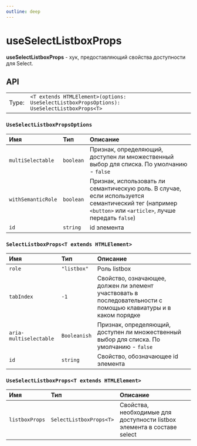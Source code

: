 ```yaml
---
outline: deep
---
```


# useSelectListboxProps

**useSelectListboxProps** - хук, предоставляющий свойства доступности для Select.

## API

|       |                                                                              |
| ----: |:-----------------------------------------------------------------------------|
| Type: | `<T extends HTMLElement>(options: UseSelectListboxPropsOptions): UseSelectListboxProps<T>` |

### `UseSelectListboxPropsOptions`

| Имя               | Тип      | Описание    |
|:-------------------|:-----------|:-----------|
| `multiSelectable`  | `boolean`   | Признак, определяющий, доступен ли множественный выбор для списка. По умолчанию - `false`  | 
| `withSemanticRole`  | `boolean`   | Признак, использовать ли семантическую роль. В случае, если используется семантический тег (например `<button>` или `<article>`, лучше передать `false`)  | 
| `id`  | `string`   | id элемента  | 

### `SelectListboxProps<T extends HTMLElement>`

| Имя               | Тип      | Описание    |
|:-------------------|:-----------|:-----------|
| `role`  | `"listbox"`   | Роль listbox  | 
| `tabIndex`  | `-1`   | Свойство, означающее, должен ли элемент участвовать в последовательности с помощью клавиатуры и в каком порядке  | 
| `aria-multiselectable`  | `Booleanish`   | Признак, определяющий, доступен ли множественный выбор для списка. По умолчанию - `false`  | 
| `id`  | `string`   | Свойство, обозначающее id элемента  | 

### `UseSelectListboxProps<T extends HTMLElement>`

| Имя               | Тип      | Описание    |
|:-------------------|:-----------|:-----------|
| `listboxProps`  | `SelectListboxProps<T>`   | Свойства, необходимые для доступности listbox элемента в составе select  | 
